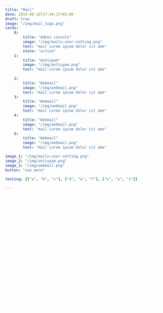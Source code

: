```yaml
---
title: "Mail"
date: 2019-08-16T17:44:17+03:00
draft: true
image: "/img/mail_logo.png"
cards:
    0:
        title: "Admin console"
        image: "/img/mailu-user-setting.png"
        text: "mail Lorem ipsum dolor sit ame"
        state: "active"
    1:
        title: "Antispam"
        image: "/img/antispam.png"
        text: "mail Lorem ipsum dolor sit ame"
        
    2:
        title: "Webmail"
        image: "/img/webmail.png"
        text: "mail Lorem ipsum dolor sit ame"
    3:
        title: "Webmail"
        image: "/img/webmail.png"
        text: "mail Lorem ipsum dolor sit ame"
    4:
        title: "Webmail"
        image: "/img/webmail.png"
        text: "mail Lorem ipsum dolor sit ame"
    5:
        title: "Webmail"
        image: "/img/webmail.png"
        text: "mail Lorem ipsum dolor sit ame"

image_1: "/img/mailu-user-setting.png"
image_2: "/img/antispam.png"
image_3: "/img/webmail.png"
button: "see more"

testing: [["a", "b", "c"], ["d", "e", "f"], ["x", "y", "z"]]

---
```

<span style="color:white;">
mail Lorem ipsum dolor sit amet, consectetur adipiscing elit, sed do eiusmod tempor incididunt ut labore et dolore magna aliqua. Tempus iaculis urna id volutpat lacus laoreet non curabitur. Sit amet facilisis magna etiam tempor orci. Sapien eget mi proin sed libero. Nibh sed pulvinar proin gravida. In metus vulputate eu scelerisque felis. Varius duis at consectetur lorem donec massa sapien faucibus et. Eget nulla facilisi etiam dignissim diam quis enim lobortis. Egestas integer eget aliquet nibh praesent tristique magna sit amet. Aliquet nec ullamcorper sit amet risus. Eros donec ac odio tempor orci dapibus ultrices in. Vitae proin sagittis nisl rhoncus. Turpis egestas sed tempus urna et pharetra pharetra. Porta nibh venenatis cras sed felis eget.</span>

<span style="color:white">
Ac tincidunt vitae semper quis. Odio ut enim blandit volutpat maecenas volutpat blandit aliquam. Morbi tristique senectus et netus et malesuada fames. Egestas congue quisque egestas diam in arcu. Neque gravida in fermentum et. A condimentum vitae sapien pellentesque. Sed cras ornare arcu dui vivamus arcu felis bibendum ut. Condimentum id venenatis a condimentum vitae sapien pellentesque habitant morbi. Lorem donec massa sapien faucibus et molestie ac feugiat sed. Id nibh tortor id aliquet. Malesuada fames ac turpis egestas maecenas pharetra. Morbi tristique senectus et netus. In nibh mauris cursus mattis molestie a. Egestas erat imperdiet sed euismod. Sem nulla pharetra diam sit amet nisl suscipit adipiscing. Tincidunt id aliquet risus feugiat in ante metus dictum at. Nisl condimentum id venenatis a condimentum.</span>
